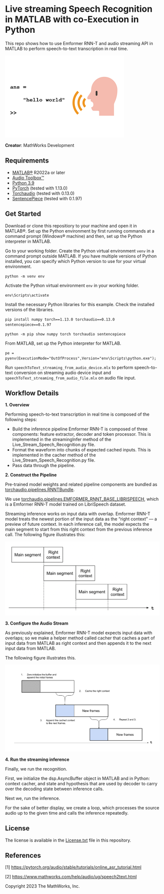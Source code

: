 # Live streaming Speech Recognition in MATLAB with co-Execution in Python
This repo shows how to use Emformer RNN-T and audio streaming API in MATLAB to perform speech-to-text transcription in real time.

![speech2text image](https://github.com/souravpradhansp/Live-streaming-Speech-Recognition-in-MATLAB-with-co-Execution-in-Python/blob/main/images/helloworld.png?raw=true)

**Creator**: MathWorks Development

## Requirements
- [MATLAB&reg;](http://www.mathworks.com) R2022a or later
- [Audio Toolbox&trade;](https://www.mathworks.com/products/audio.html)
- [Python 3.9](https://www.python.org/downloads/release/python-390/)
- [PyTorch](https://pytorch.org/) (tested with 1.13.0)
- [Torchaudio](https://pytorch.org/audio/stable/index.html) (tested with 0.13.0)
- [SentencePiece](https://pypi.org/project/sentencepiece/) (tested with 0.1.97)

## Get Started
Download or clone this repositiory to your machine and open it in MATLAB&reg;. Set up the Python environment by first running commands at a command prompt (Windows&reg; machine) and then, set up the Python interpreter in MATLAB.

Go to your working folder. Create the Python virtual environment ``venv`` in a command prompt outside MATLAB. If you have multiple versions of Python installed, you can specify which Python version to use for your virtual environment.

``python -m venv env``

Activate the Python virtual environment ``env`` in your working folder.

``env\Scripts\activate``

Install the necessary Python libraries for this example. Check the installed versions of the libraries.

``pip install numpy torch==1.13.0 torchaudio==0.13.0 sentencepiece==0.1.97``

``python -m pip show numpy torch torchaudio sentencepiece``

From MATLAB, set up the Python interpreter for MATLAB.

``pe = pyenv(ExecutionMode="OutOfProcess",Version="env\Scripts\python.exe");``


Run ``speechToText_streaming_from_audio_device.mlx`` to perform speech-to-text conversion on streaming audio device input and ``speechToText_streaming_from_audio_file.mlx`` on audio file input.

## Workflow Details
**1. Overview**

Performing speech-to-text transcription in real time is composed of the following steps:
- Build the inference pipeline Emformer RNN-T is composed of three components: feature extractor, decoder and token processor. This is implemented in the streamingInfer method of the Live_Stream_Speech_Recognition.py file.
- Format the waveform into chunks of expected cached inputs. This is implemented in the cacher method of the Live_Stream_Speech_Recognition.py file.
- Pass data through the pipeline.

**2. Construct the Pipeline**

Pre-trained model weights and related pipeline components are bundled as [torchaudio.pipelines.RNNTBundle](https://pytorch.org/audio/stable/generated/torchaudio.pipelines.RNNTBundle.html#torchaudio.pipelines.RNNTBundle).

We use [torchaudio.pipelines.EMFORMER_RNNT_BASE_LIBRISPEECH](https://pytorch.org/audio/stable/generated/torchaudio.pipelines.EMFORMER_RNNT_BASE_LIBRISPEECH.html#torchaudio.pipelines.EMFORMER_RNNT_BASE_LIBRISPEECH), which is a Emformer RNN-T model trained on LibriSpeech dataset.

Streaming inference works on input data with overlap. Emformer RNN-T model treats the newest portion of the input data as the “right context” — a preview of future context. In each inference call, the model expects the main segment to start from this right context from the previous inference call. The following figure illustrates this:

![emformer_rnnt_context image](https://github.com/souravpradhansp/Live-streaming-Speech-Recognition-in-MATLAB-with-co-Execution-in-Python/blob/main/images/emformer_rnnt_context.png?raw=true)

**3. Configure the Audio Stream**

As previously explained, Emformer RNN-T model expects input data with overlaps; so we make a helper method called cacher that caches a part of input data from MATLAB as right context and then appends it to the next input data from MATLAB.

The following figure illustrates this.

![emformer_rnnt_streamer_context image](https://github.com/souravpradhansp/Live-streaming-Speech-Recognition-in-MATLAB-with-co-Execution-in-Python/blob/main/images/emformer_rnnt_streamer_context.png?raw=true)

**4. Run the streaming inference**

Finally, we run the recognition.

First, we initialize the dsp.AsyncBuffer object in MATLAB and in Python: context cacher, and state and hypothesis that are used by decoder to carry over the decoding state between inference calls.

Next we, run the inference.

For the sake of better display, we create a loop, which processes the source audio up to the given time and calls the inference repeatedly.

## License
The license is available in the [License.txt](License.txt) file in this repository.

## References
[1] https://pytorch.org/audio/stable/tutorials/online_asr_tutorial.html

[2] https://www.mathworks.com/help/audio/ug/speech2text.html

Copyright 2023 The MathWorks, Inc.
